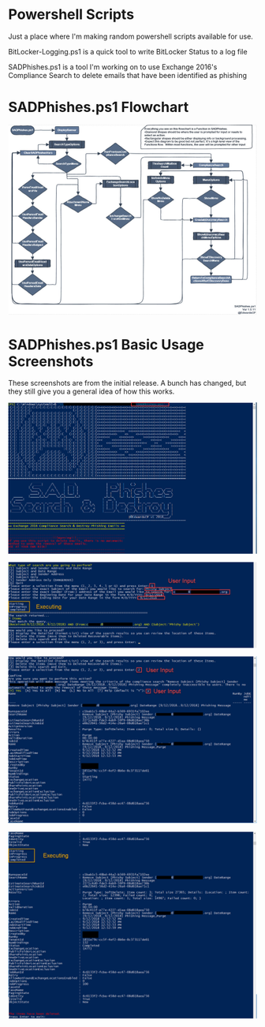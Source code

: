 # Powershell Scripts
Just a place where I'm making random powershell scripts available for use.

BitLocker-Logging.ps1 is a quick tool to write BitLocker Status to a log file

SADPhishes.ps1 is a tool I'm working on to use Exchange 2016's Compliance Search to delete emails that have been identified as phishing


# SADPhishes.ps1 Flowchart
![SADPhishesFlowchart](/SADPhishes%20Screenshots/SADPhishesFlowchart.jpg)

# SADPhishes.ps1 Basic Usage Screenshots
These screenshots are from the initial release.  A bunch has changed, but they still give you a general idea of how this works.

![SADPhishes1](/SADPhishes%20Screenshots/sadphishes1.png)

![SADPhishes2](SADPhishes%20Screenshots/sadphishes2.png)

![SADPhishes3](/SADPhishes%20Screenshots/sadphishes3.png)

![SADPhishes4](/SADPhishes%20Screenshots/sadphishes4.png)
